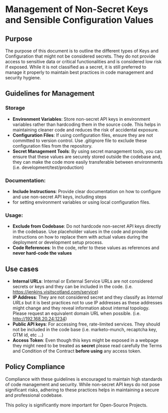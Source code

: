 Management of Non-Secret Keys and Sensible Configuration Values
===============================================================

## Purpose

The purpose of this document is to outline the different types of Keys and Configuration that might not be considered 
secrets. They do not provide access to sensitive data or critical functionalities and is considered low risk if exposed. 
While it is not classified as a secret, it is still preferred to manage it properly to maintain best practices in code 
management and security hygiene.

## Guidelines for Management

### Storage
- **Environment Variables**: Store non-secret API keys in environment variables rather than hardcoding them in the 
  source code. This helps in maintaining cleaner code and reduces the risk of accidental exposure.
- **Configuration Files**: If using configuration files, ensure they are not committed to version control. 
 Use .gitignore file to exclude these configuration files from the repository.
- **Secret Management Tools**: By using secret management tools, you can ensure that these values are securely stored
  outside the codebase and, they can make the code more easily transferable between environments 
  (i.e. development/test/production) 

### Documentation:
- **Include Instructions**: Provide clear documentation on how to configure and use non-secret API keys, including steps 
- for setting environment variables or using local configuration files.

### Usage:
- **Exclude from Codebase**: Do not hardcode non-secret API keys directly in the codebase. Use placeholder values in the
  code and provide instructions on how to replace them with actual values during the deployment or development setup 
  process.
- **Code References**: In the code, refer to these values as references and **never hard-code the values**

## Use cases

- **Internal URLs**: Internal or External Service URLs are not considered secrets or keys and they can be included in
  the code. (i.e. https://jenkins.visitscotland.com/service)
- **IP Address**: They are not considered secret and they classify as _Internal URLs_ but it is best practices not to 
  use IP addresses as these addresses might change and they reveal information about internal topology. Please request 
  an equivalent domain URL when possible. (i.e. http://192.168.20.24:1234)
- **Public API keys**: For accessing free, rate-limited services. They should not be included in the code base 
  (i.e. marketo-munch, recaptcha key, GTM id, etc ...)
- **Access Token**: Even though this keys might be exposed in a webpage they might need to be treated as **secret** 
  please read carefully the Terms and Condition of the Contract **before using** any access token.

## Policy Compliance

Compliance with these guidelines is encouraged to maintain high standards of code management and security. While 
non-secret API keys do not pose significant risks, adhering to these practices helps in maintaining a secure and 
professional codebase.

This policy is significantly more important for Open-Source Projects.

